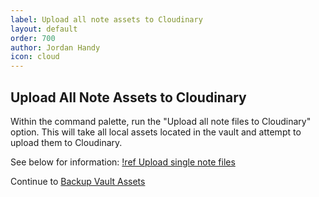 ```yaml
---
label: Upload all note assets to Cloudinary
layout: default
order: 700
author: Jordan Handy
icon: cloud
---
```

## Upload All Note Assets to Cloudinary

Within the command palette, run the "Upload all note files to Cloudinary" option.  This will take all local assets located in the vault and attempt to upload them to Cloudinary.

See below for information:
[!ref Upload single note files](upload-single-note-cloudinary.md)

Continue to [Backup Vault Assets](backup-vault-assets.md)